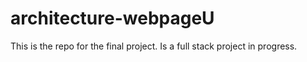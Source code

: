 # architecture-webpageU
This is the repo for the final project. Is a full stack project in progress.
